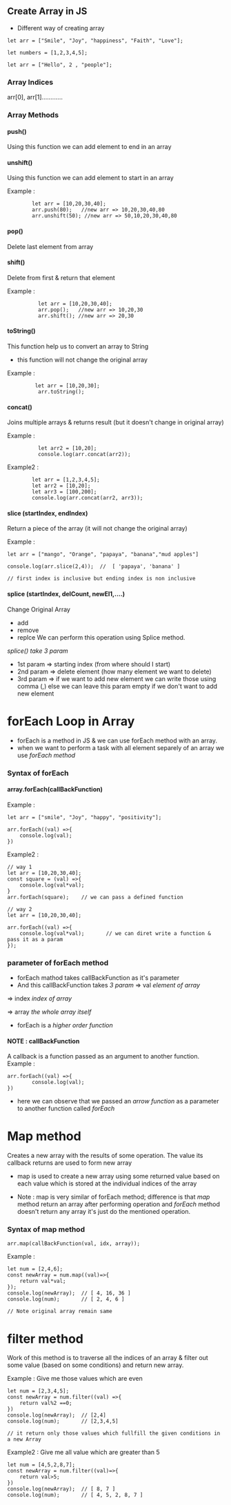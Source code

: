 ## Create Array in JS
* Different way of creating array
```
let arr = ["Smile", "Joy", "happiness", "Faith", "Love"];

let numbers = [1,2,3,4,5];

let arr = ["Hello", 2 , "people"];
```

### Array Indices
arr[0], arr[1]............

### Array Methods
#### push() 
Using this function we can add element to end in an array
#### unshift()
Using this function we can add element to start in an array

Example :
``` 
        let arr = [10,20,30,40];
        arr.push(80);   //new arr => 10,20,30,40,80
        arr.unshift(50); //new arr => 50,10,20,30,40,80
```

#### pop() 
Delete last element from array
#### shift() 
Delete from first & return that element

Example : 
``` 
          let arr = [10,20,30,40];
          arr.pop();   //new arr => 10,20,30
          arr.shift(); //new arr => 20,30
```
#### toString() 
This function help us to convert an array to String
* this function will not change the original array

Example :
```
         let arr = [10,20,30];
          arr.toString();
```
#### concat()
Joins multiple arrays & returns result (but it doesn't change in original array) 

Example : 
```      let arr = [1,2,3,4,5];
          let arr2 = [10,20];
          console.log(arr.concat(arr2));
```

Example2 : 
```
        let arr = [1,2,3,4,5];
        let arr2 = [10,20];
        let arr3 = [100,200];
        console.log(arr.concat(arr2, arr3));

```
#### slice (startIndex, endIndex)
Return a piece of the array (it will not change the original array)

Example : 
```
let arr = ["mango", "Orange", "papaya", "banana","mud apples"]

console.log(arr.slice(2,4));  //  [ 'papaya', 'banana' ]

// first index is inclusive but ending index is non inclusive
```
#### splice (startIndex, delCount, newEl1,....)
Change Original Array
* add
* remove
* replce
We can perform this operation using Splice method.

*splice() take 3 param*
* 1st param => starting index (from where should I start)
* 2nd param => delete element (how many element we want to delete)
* 3rd param => if we want to add new element we can write those using comma (,) 
else we can leave this param empty if we don't want to add new element


# forEach Loop in Array
* forEach is a method in JS & we can use forEach method with an array.
* when we want to perform a task with all element separely of an array we use *forEach method*

### Syntax of forEach
#### array.forEach(callBackFunction)

Example :
```
let arr = ["smile", "Joy", "happy", "positivity"];

arr.forEach((val) =>{
    console.log(val);
})
```

Example2 : 
``` let arr = [10,20,30,40];
// way 1
let arr = [10,20,30,40];
const square = (val) =>{        
    console.log(val*val);
}
arr.forEach(square);    // we can pass a defined function

// way 2
let arr = [10,20,30,40];

arr.forEach((val) =>{
    console.log(val*val);       // we can diret write a function & pass it as a param
});
```

### parameter of forEach method
* forEach mathod takes callBackFunction as it's parameter 
* And this callBackFunction takes *3 param*
=> val   *element of array*

=> index  *index of array*

=> array   *the whole array itself*

* forEach is a *higher order function*

#### NOTE : callBackFunction
A callback is a function passed as an argument to another function.
Example : 
```
arr.forEach((val) =>{
        console.log(val);
})
```
* here we can observe that we passed an *arrow function* as a parameter to another function called *forEach*

# Map method
Creates a new array with the results of some operation. The value its callback returns are
used to form new array

* map is used to create a new array using some returned value based on each value which is stored at the individual indices of the array

* Note :
map is very similar of forEach method; difference is that *map* method return an array after performing operation and *forEach* method doesn't return any array it's just do the mentioned operation.

### Syntax of map method
```
arr.map(callBackFunction(val, idx, array));
```
Example : 
```
let num = [2,4,6];
const newArray = num.map((val)=>{
    return val*val;
});
console.log(newArray);  // [ 4, 16, 36 ]
console.log(num);       // [ 2, 4, 6 ]

// Note original array remain same
```

# filter method

Work of this method is to traverse all the indices of an array & filter out some value (based on some conditions) and return new array.

Example : Give me those values which are even
```
let num = [2,3,4,5];
const newArray = num.filter((val) =>{
    return val%2 ==0;
})
console.log(newArray);  // [2,4]
console.log(num);       // [2,3,4,5]

// it return only those values which fullfill the given conditions in a new Array
```

Example2 : Give me all value which are greater than 5

```
let num = [4,5,2,8,7];
const newArray = num.filter((val)=>{
    return val>5;
})
console.log(newArray);  // [ 8, 7 ]
console.log(num);       // [ 4, 5, 2, 8, 7 ]
```